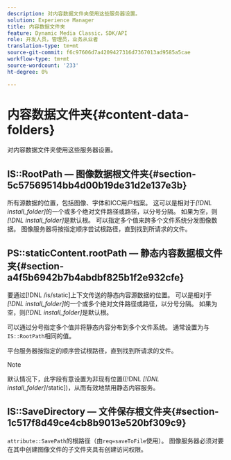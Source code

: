 ```yaml
---
description: 对内容数据文件夹使用这些服务器设置。
solution: Experience Manager
title: 内容数据文件夹
feature: Dynamic Media Classic，SDK/API
role: 开发人员，管理员，业务从业者
translation-type: tm+mt
source-git-commit: f6c97606d7a4209427316d7367013ad9585a5cae
workflow-type: tm+mt
source-wordcount: '233'
ht-degree: 0%

---
```



# 内容数据文件夹{#content-data-folders}

对内容数据文件夹使用这些服务器设置。

## IS::RootPath — 图像数据根文件夹{#section-5c57569514bb4d00b19de31d2e137e3b}

所有源数据的位置，包括图像、字体和ICC用户档案。 这可以是相对于&#x200B;*[!DNL install_folder]*&#x200B;的一个或多个绝对文件路径或路径，以分号分隔。 如果为空，则&#x200B;*[!DNL install_folder]*&#x200B;是默认根。 可以指定多个值来跨多个文件系统分发图像数据。 图像服务器将按指定顺序尝试根路径，直到找到所请求的文件。

## PS::staticContent.rootPath — 静态内容数据根文件夹{#section-a4f5b6942b7b4abdbf825b1f2e932cfe}

要通过[!DNL /is/static]上下文传送的静态内容源数据的位置。 可以是相对于&#x200B;*[!DNL install_folder]*&#x200B;的一个或多个绝对文件路径或路径，以分号分隔。 如果为空，则&#x200B;*[!DNL install_folder]*&#x200B;是默认根。

可以通过分号指定多个值并将静态内容分布到多个文件系统。 通常设置为与`IS::RootPath`相同的值。

平台服务器按指定的顺序尝试根路径，直到找到所请求的文件。

>[!NOTE]
>
>默认情况下，此字段有意设置为非现有位置([!DNL *[!DNL install_folder]*/static])，从而有效地禁用静态内容服务。

## IS::SaveDirectory — 文件保存根文件夹{#section-1c517f8d49ce4cb8b9013e520bf309c9}

`attribute::SavePath`的根路径（由`req=saveToFile`使用）。 图像服务器必须对要在其中创建图像文件的子文件夹具有创建访问权限。
